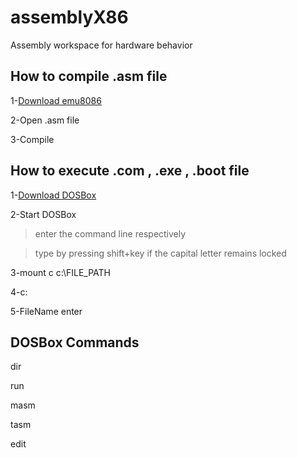 # assemblyX86
Assembly workspace for hardware behavior

## How to compile .asm file

1-[Download emu8086](https://softchamp.com/download-emu8086)

2-Open .asm file

3-Compile

## How to execute .com , .exe , .boot file

  1-[Download DOSBox](https://sourceforge.net/projects/dosbox/)
  
  2-Start DOSBox
  
  >enter the command line respectively

  >type by pressing shift+key if the capital letter remains locked
  
  3-mount c c:\FILE_PATH
  
  4-c:

  5-FileName enter
  
## DOSBox Commands
dir

run

masm

tasm

edit


